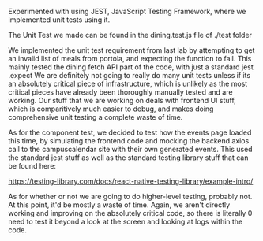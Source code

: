 Experimented with using JEST, JavaScript Testing Framework, where we implemented unit tests using it.

The Unit Test we made can be found in the dining.test.js file of ./test folder 

We implemented the unit test requirement from last lab by attempting to get an invalid list of meals from portola, and expecting the function to fail.
This mainly tested the dining fetch API part of the code, with just a standard jest .expect
We are definitely not going to really do many unit tests unless if its an absolutely critical piece of infrastructure, which is unlikely as the most critical pieces have already been thoroughly manually tested and are working. Our stuff that we are working on deals with frontend UI stuff, which is comparitively much easier to debug, and makes doing comprehensive unit testing a complete waste of time.

As for the component test, we decided to test how the events page loaded this time, by simulating the frontend code and mocking the backend axios call to the campuscalendar site with their own generated events. This used the standard jest stuff as well as the standard testing library stuff that can be found here:

https://testing-library.com/docs/react-native-testing-library/example-intro/

As for whether or not we are going to do higher-level testing, probably not. At this point, it'd be mostly a waste of time. Again, we aren't directly working and improving on the absolutely critical code, so there is literally 0 need to test it beyond a look at the screen and looking at logs within the code.
